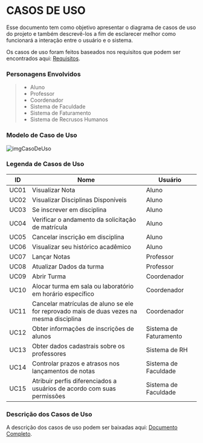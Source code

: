 # CASOS DE USO

Esse documento tem como objetivo apresentar o diagrama de casos de uso do projeto e também descrevê-los a fim de
esclarecer melhor como funcionará a interação entre o usuário e o sistema.

Os casos de uso foram feitos baseados nos requisitos que podem ser encontrados aqui: [Requisitos].

### Personagens Envolvidos
> - Aluno
> - Professor
> - Coordenador
> - Sistema de Faculdade
> - Sistema de Faturamento
> - Sistema de Recrusos Humanos

### Modelo de Caso de Uso
![imgCasoDeUso]

### Legenda de Casos de Uso
| **ID** | **Nome** | **Usuário** |
|---|---|---| 
| UC01 | Visualizar Nota | Aluno |
| UC02 | Visualizar Disciplinas Disponíveis | Aluno |
| UC03 | Se inscrever em disciplina | Aluno |
| UC04 | Verificar o andamento da solicitação de matrícula | Aluno |
| UC05 | Cancelar inscrição em disciplina | Aluno |
| UC06 | Visualizar seu histórico acadêmico | Aluno |
| UC07 | Lançar Notas | Professor |
| UC08 | Atualizar Dados da turma | Professor |
| UC09 | Abrir Turma | Coordenador |
| UC10 | Alocar turma em sala ou laboratório em horário específico | Coordenador |
| UC11 | Cancelar matrículas de aluno se ele for reprovado mais de duas vezes na mesma disciplina | Coordenador |
| UC12 | Obter informações de inscrições de alunos | Sistema de Faturamento |
| UC13 | Obter dados cadastrais sobre os professores | Sistema de RH |
| UC14 | Controlar prazos e atrasos nos lançamentos de notas | Sistema de Faculdade |
| UC15 | Atribuir perfis diferenciados a usuários de acordo com suas permissões | Sistema de Faculdade |

### Descrição dos Casos de Uso

A descrição dos casos de uso podem ser baixadas aqui: [Documento Completo].

[imgCasoDeUso]: <https://github.com/artiumdominus/PS-2017-2-ES-Faculdade/blob/master/2.An%C3%A1lise/2.1.Modelo%20de%20Caso%20de%20Uso%20-%20MCU/casosDeUso.jpg?raw=true>
[Requisitos]: <https://github.com/artiumdominus/PS-2017-2-ES-Faculdade/blob/master/1.Gest%C3%A3o/README.md>
[Documento Completo]: <https://github.com/artiumdominus/PS-2017-2-ES-Faculdade/raw/master/2.An%C3%A1lise/2.1.Modelo%20de%20Caso%20de%20Uso%20-%20MCU/Descri%C3%A7%C3%A3o%20Casos%20de%20Uso.odt>